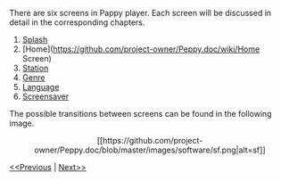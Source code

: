 There are six screens in Pappy player. Each screen will be discussed in detail in the corresponding chapters.

1. [Splash](https://github.com/project-owner/Peppy.doc/wiki/Splash)
2. [Home](https://github.com/project-owner/Peppy.doc/wiki/Home Screen)
3. [Station](https://github.com/project-owner/Peppy.doc/wiki/Station)
4. [Genre](https://github.com/project-owner/Peppy.doc/wiki/Genre)
5. [Language](https://github.com/project-owner/Peppy.doc/wiki/Language)
6. [Screensaver](https://github.com/project-owner/Peppy.doc/wiki/Screensaver)

The possible transitions between screens can be found in the following image.

<p align="center">
[[https://github.com/project-owner/Peppy.doc/blob/master/images/software/sf.png|alt=sf]]
</p>

[<<Previous](https://github.com/project-owner/Peppy.doc/wiki/Peppy) | [Next>>](https://github.com/project-owner/Peppy.doc/wiki/Splash)